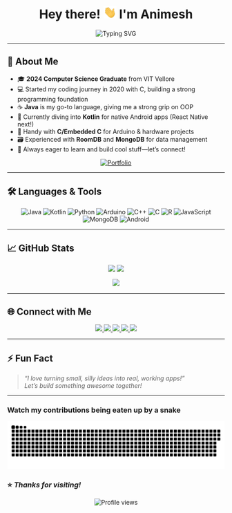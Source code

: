 <!-- Profile Header with animated waving hand -->
<h1 align="center">
  Hey there! <img src="https://raw.githubusercontent.com/ABSphreak/ABSphreak/master/gifs/Hi.gif" width="30px"> I'm Animesh
</h1>

<p align="center">
  <img src="https://readme-typing-svg.demolab.com?font=Fira+Code&weight=700&size=24&pause=1000&color=F7971E&center=true&vCenter=true&width=435&lines=Computer+Science+Graduate+%7C+Android+Enthusiast;Passionate+about+Coding+and+Tech;Always+Learning+%F0%9F%92%AF" alt="Typing SVG" />
</p>

---

## 🚀 About Me

- 🎓 **2024 Computer Science Graduate** from VIT Vellore
- 💻 Started my coding journey in 2020 with C, building a strong programming foundation
- ☕ **Java** is my go-to language, giving me a strong grip on OOP
- 📱 Currently diving into **Kotlin** for native Android apps (React Native next!)
- 🤖 Handy with **C/Embedded C** for Arduino & hardware projects
- 🗃️ Experienced with **RoomDB** and **MongoDB** for data management
- 🌱 Always eager to learn and build cool stuff—let’s connect!

<p align="center">
  <a href="https://underdog-7k7.github.io/Portfolio-Website/" target="_blank">
    <img src="https://img.shields.io/badge/Portfolio-Click%20Here-orange?style=for-the-badge&logo=google-chrome" alt="Portfolio"/>
  </a>
</p>

---

## 🛠️ Languages & Tools

<p align="center">
  <img src="https://cdn.jsdelivr.net/gh/devicons/devicon/icons/java/java-original.svg" height="40" alt="Java"/>
  <img src="https://cdn.jsdelivr.net/gh/devicons/devicon/icons/kotlin/kotlin-original.svg" height="40" alt="Kotlin"/>
  <img src="https://cdn.jsdelivr.net/gh/devicons/devicon/icons/python/python-original.svg" height="40" alt="Python"/>
  <img src="https://cdn.jsdelivr.net/gh/devicons/devicon/icons/arduino/arduino-original.svg" height="40" alt="Arduino"/>
  <img src="https://cdn.jsdelivr.net/gh/devicons/devicon/icons/cplusplus/cplusplus-original.svg" height="40" alt="C++"/>
  <img src="https://cdn.jsdelivr.net/gh/devicons/devicon/icons/c/c-original.svg" height="40" alt="C"/>
  <img src="https://cdn.jsdelivr.net/gh/devicons/devicon/icons/r/r-original.svg" height="40" alt="R"/>
  <img src="https://cdn.simpleicons.org/javascript/F7DF1E" height="40" alt="JavaScript"/>
  <img src="https://cdn.jsdelivr.net/gh/devicons/devicon/icons/mongodb/mongodb-original.svg" height="40" alt="MongoDB"/>
  <img src="https://cdn.jsdelivr.net/gh/devicons/devicon/icons/android/android-original.svg" height="40" alt="Android"/>
</p>

---

## 📈 GitHub Stats

<p align="center">
  <img src="https://github-readme-stats.vercel.app/api?username=underdog-7k7&show_icons=true&theme=tokyonight&hide_border=true&count_private=true" height="160"/>
  <img src="https://streak-stats.demolab.com?user=underdog-7k7&theme=tokyonight&hide_border=true&date_format=M%20j%5B%2C%20Y%5D" height="160"/>
</p>

<p align="center">
  <img src="https://github-readme-activity-graph.vercel.app/graph?username=underdog-7k7&theme=react-dark&area=true&hide_border=true" height="250"/>
</p>

---

## 🌐 Connect with Me

<p align="center">
  <a href="https://www.linkedin.com/" target="_blank">
    <img src="https://img.shields.io/badge/LinkedIn-0077B5?style=for-the-badge&logo=linkedin&logoColor=white"/>
  </a>
  <a href="mailto:your.email@gmail.com" target="_blank">
    <img src="https://img.shields.io/badge/Gmail-D14836?style=for-the-badge&logo=gmail&logoColor=white"/>
  </a>
  <a href="https://facebook.com/" target="_blank">
    <img src="https://img.shields.io/badge/Facebook-1877F2?style=for-the-badge&logo=facebook&logoColor=white"/>
  </a>
  <a href="https://medium.com/" target="_blank">
    <img src="https://img.shields.io/badge/Medium-12100E?style=for-the-badge&logo=medium&logoColor=white"/>
  </a>
  <a href="https://instagram.com/" target="_blank">
    <img src="https://img.shields.io/badge/Instagram-E4405F?style=for-the-badge&logo=instagram&logoColor=white"/>
  </a>
</p>

---

## ⚡ Fun Fact

> *“I love turning small, silly ideas into real, working apps!”*  
> *Let’s build something awesome together!*

---

<p align="center">
  <h3>Watch my contributions being eaten up by a snake</h3>
  <img src="https://raw.githubusercontent.com/underdog-7k7/underdog-7k7/main/output/snake.svg" alt="Snake animation" />
</p>


### ⭐️ _Thanks for visiting!_  
<p align="center">
  <img src="https://komarev.com/ghpvc/?username=underdog-7k7&style=flat-square&color=blue" alt="Profile views"/>
</p>
